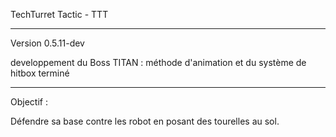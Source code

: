 TechTurret Tactic - TTT

---------------

Version 0.5.11-dev

developpement du Boss TITAN : méthode d'animation et du système de hitbox terminé

----------------


Objectif : 

Défendre sa base contre les robot en posant des tourelles au sol.
